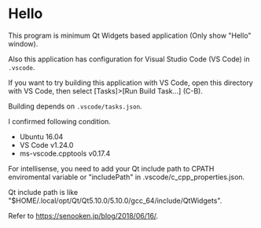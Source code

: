 # Hello

This program is minimum Qt Widgets based application (Only show "Hello" window).

Also this application has configuration for Visual Studio Code (VS Code) in `.vscode`.

If you want to try building this application with VS Code, open this directory with VS Code, then select [Tasks]>[Run Build Task...] (C-B).

Building depends on `.vscode/tasks.json`.

I confirmed following condition.

* Ubuntu 16.04
* VS Code v1.24.0
* ms-vscode.cpptools v0.17.4

For intellisense, you need to add your Qt include path to CPATH enviromental variable or "includePath" in .vscode/c_cpp_properties.json.

Qt include path is like "$HOME/.local/opt/Qt/Qt5.10.0/5.10.0/gcc_64/include/QtWidgets".

Refer to <https://senooken.jp/blog/2018/06/16/>.